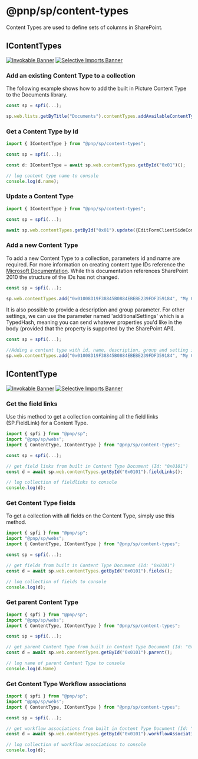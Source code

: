 # @pnp/sp/content-types

Content Types are used to define sets of columns in SharePoint.

## IContentTypes

[![Invokable Banner](https://img.shields.io/badge/Invokable-informational.svg)](../concepts/invokable.md) [![Selective Imports Banner](https://img.shields.io/badge/Selective%20Imports-informational.svg)](../concepts/selective-imports.md)  

### Add an existing Content Type to a collection

The following example shows how to add the built in Picture Content Type to the Documents library.

```TypeScript
const sp = spfi(...);

sp.web.lists.getByTitle("Documents").contentTypes.addAvailableContentType("0x010102");
```

### Get a Content Type by Id

```TypeScript
import { IContentType } from "@pnp/sp/content-types";

const sp = spfi(...);

const d: IContentType = await sp.web.contentTypes.getById("0x01")();

// log content type name to console
console.log(d.name);
```

### Update a Content Type

```Typescript
import { IContentType } from "@pnp/sp/content-types";

const sp = spfi(...);

await sp.web.contentTypes.getById("0x01").update({EditFormClientSideComponentId: "9dfdb916-7380-4b69-8d92-bc711f5fa339"});
```

### Add a new Content Type

To add a new Content Type to a collection, parameters id and name are required. For more information on creating content type IDs reference the [Microsoft Documentation](https://docs.microsoft.com/en-us/previous-versions/office/developer/sharepoint-2010/aa543822(v=office.14)). While this documentation references SharePoint 2010 the structure of the IDs has not changed.

```TypeScript
const sp = spfi(...);

sp.web.contentTypes.add("0x01008D19F38845B0884EBEBE239FDF359184", "My Content Type");
```

It is also possible to provide a description and group parameter. For other settings, we can use the parameter named 'additionalSettings' which is a TypedHash, meaning you can send whatever properties you'd like in the body (provided that the property is supported by the SharePoint API).

```TypeScript
const sp = spfi(...);

//Adding a content type with id, name, description, group and setting it to read only mode (using additionalsettings)
sp.web.contentTypes.add("0x01008D19F38845B0884EBEBE239FDF359184", "My Content Type", "This is my content type.", "_PnP Content Types", { ReadOnly: true });
```

## IContentType

[![Invokable Banner](https://img.shields.io/badge/Invokable-informational.svg)](../concepts/invokable.md) [![Selective Imports Banner](https://img.shields.io/badge/Selective%20Imports-informational.svg)](../concepts/selective-imports.md)  

### Get the field links

Use this method to get a collection containing all the field links (SP.FieldLink) for a Content Type.

```TypeScript
import { spfi } from "@pnp/sp";
import "@pnp/sp/webs";
import { ContentType, IContentType } from "@pnp/sp/content-types";

const sp = spfi(...);

// get field links from built in Content Type Document (Id: "0x0101")
const d = await sp.web.contentTypes.getById("0x0101").fieldLinks();

// log collection of fieldlinks to console
console.log(d);
```

### Get Content Type fields

To get a collection with all fields on the Content Type, simply use this method.

```TypeScript
import { spfi } from "@pnp/sp";
import "@pnp/sp/webs";
import { ContentType, IContentType } from "@pnp/sp/content-types";

const sp = spfi(...);

// get fields from built in Content Type Document (Id: "0x0101")
const d = await sp.web.contentTypes.getById("0x0101").fields();

// log collection of fields to console
console.log(d);
```

### Get parent Content Type

```TypeScript
import { spfi } from "@pnp/sp";
import "@pnp/sp/webs";
import { ContentType, IContentType } from "@pnp/sp/content-types";

const sp = spfi(...);

// get parent Content Type from built in Content Type Document (Id: "0x0101")
const d = await sp.web.contentTypes.getById("0x0101").parent();

// log name of parent Content Type to console
console.log(d.Name)
```

### Get Content Type Workflow associations

```TypeScript
import { spfi } from "@pnp/sp";
import "@pnp/sp/webs";
import { ContentType, IContentType } from "@pnp/sp/content-types";

const sp = spfi(...);

// get workflow associations from built in Content Type Document (Id: "0x0101")
const d = await sp.web.contentTypes.getById("0x0101").workflowAssociations();

// log collection of workflow associations to console
console.log(d);
```